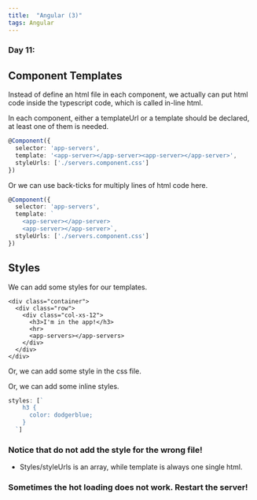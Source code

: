 ```yaml
---
title:  "Angular (3)"
tags: Angular
---
```


### Day 11: 

## Component Templates

Instead of define an html file in each component, we actually can put html code inside the typescript code, which is 
called in-line html.

In each component, either a templateUrl or a template should be declared, at least one of them is needed.

```typescript
@Component({
  selector: 'app-servers',
  template: '<app-server></app-server><app-server></app-server>',
  styleUrls: ['./servers.component.css']
})
```

Or we can use back-ticks for multiply lines of html code here.

```typescript
@Component({
  selector: 'app-servers',
  template: `
    <app-server></app-server>
    <app-server></app-server>`,
  styleUrls: ['./servers.component.css']
})
```

## Styles

We can add some styles for our templates.

```angular2html
<div class="container">
  <div class="row">
    <div class="col-xs-12">
      <h3>I'm in the app!</h3>
      <hr>
      <app-servers></app-servers>
    </div>
  </div>
</div>
```

Or, we can add some style in the css file.

Or, we can add some inline styles.

```typescript
styles: [`
    h3 {
      color: dodgerblue;
    }
  `]
```

### Notice that do not add the style for the wrong file!

* Styles/styleUrls is an array, while template is always one single html.

### Sometimes the hot loading does not work. Restart the server!



